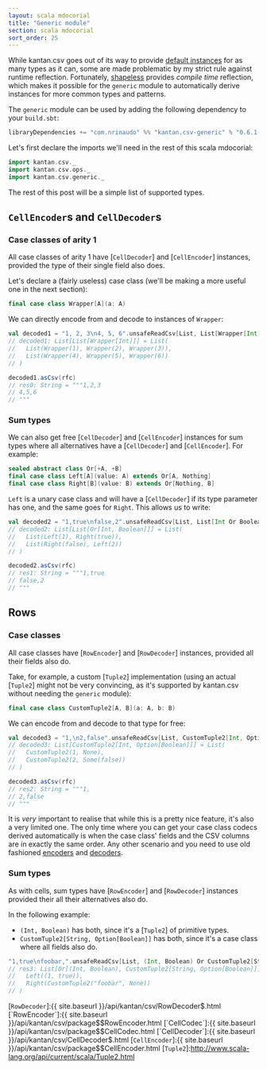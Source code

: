 ```yaml
---
layout: scala mdocorial
title: "Generic module"
section: scala mdocorial
sort_order: 25
---
```


While kantan.csv goes out of its way to provide [default instances](default_instances.html) for as many types as it can,
some are made problematic by my strict rule against runtime reflection. Fortunately, [shapeless](http://shapeless.io)
provides _compile time_ reflection, which makes it possible for the `generic` module to automatically derive instances
for more common types and patterns.

The `generic` module can be used by adding the following dependency to your `build.sbt`:

```scala
libraryDependencies += "com.nrinaudo" %% "kantan.csv-generic" % "0.6.1-SNAPSHOT"
```

Let's first declare the imports we'll need in the rest of this scala mdocorial:

```scala
import kantan.csv._
import kantan.csv.ops._
import kantan.csv.generic._
```

The rest of this post will be a simple list of supported types.

## `CellEncoder`s and `CellDecoder`s

### Case classes of arity 1

All case classes of arity 1 have [`CellDecoder`] and [`CellEncoder`] instances, provided the type of their single field
also does.

Let's declare a (fairly useless) case class (we'll be making a more useful one in the next section):

```scala
final case class Wrapper[A](a: A)
```

We can directly encode from and decode to instances of `Wrapper`:

```scala
val decoded1 = "1, 2, 3\n4, 5, 6".unsafeReadCsv[List, List[Wrapper[Int]]](rfc)
// decoded1: List[List[Wrapper[Int]]] = List(
//   List(Wrapper(1), Wrapper(2), Wrapper(3)),
//   List(Wrapper(4), Wrapper(5), Wrapper(6))
// )

decoded1.asCsv(rfc)
// res0: String = """1,2,3
// 4,5,6
// """
```

### Sum types

We can also get free [`CellDecoder`] and [`CellEncoder`] instances for sum types where all alternatives have a
[`CellDecoder`] and [`CellEncoder`]. For example:

```scala
sealed abstract class Or[+A, +B]
final case class Left[A](value: A) extends Or[A, Nothing]
final case class Right[B](value: B) extends Or[Nothing, B]
```

`Left` is a unary case class and will have a [`CellDecoder`] if its type parameter has one, and the same goes for
`Right`. This allows us to write:

```scala
val decoded2 = "1,true\nfalse,2".unsafeReadCsv[List, List[Int Or Boolean]](rfc)
// decoded2: List[List[Or[Int, Boolean]]] = List(
//   List(Left(1), Right(true)),
//   List(Right(false), Left(2))
// )

decoded2.asCsv(rfc)
// res1: String = """1,true
// false,2
// """
```

## Rows

### Case classes

All case classes have [`RowEncoder`] and [`RowDecoder`] instances, provided all their fields also do.

Take, for example, a custom [`Tuple2`] implementation (using an actual [`Tuple2`] might not be very convincing, as
it's supported by kantan.csv without needing the `generic` module):

```scala
final case class CustomTuple2[A, B](a: A, b: B)
```

We can encode from and decode to that type for free:

```scala
val decoded3 = "1,\n2,false".unsafeReadCsv[List, CustomTuple2[Int, Option[Boolean]]](rfc)
// decoded3: List[CustomTuple2[Int, Option[Boolean]]] = List(
//   CustomTuple2(1, None),
//   CustomTuple2(2, Some(false))
// )

decoded3.asCsv(rfc)
// res2: String = """1,
// 2,false
// """
```

It is *very* important to realise that while this is a pretty nice feature, it's also a very limited one. The only
time where you can get your case class codecs derived automatically is when the case class' fields and the CSV columns
are in exactly the same order. Any other scenario and you need to use old fashioned
[encoders](arbitrary_types_as_rows.html) and [decoders](rows_as_arbitrary_types.html).

### Sum types

As with cells, sum types have [`RowEncoder`] and [`RowDecoder`] instances provided their all their alternatives also do.

In the following example:

* `(Int, Boolean)` has both, since it's a [`Tuple2`] of primitive types.
* `CustomTuple2[String, Option[Boolean]]` has both, since it's a case class where all fields also do.

```scala
"1,true\nfoobar,".unsafeReadCsv[List, (Int, Boolean) Or CustomTuple2[String, Option[Boolean]]](rfc)
// res3: List[Or[(Int, Boolean), CustomTuple2[String, Option[Boolean]]]] = List(
//   Left((1, true)),
//   Right(CustomTuple2("foobar", None))
// )
```

[`RowDecoder`]:{{ site.baseurl }}/api/kantan/csv/RowDecoder$.html
[`RowEncoder`]:{{ site.baseurl }}/api/kantan/csv/package$$RowEncoder.html
[`CellCodec`]:{{ site.baseurl }}/api/kantan/csv/package$$CellCodec.html
[`CellDecoder`]:{{ site.baseurl }}/api/kantan/csv/CellDecoder$.html
[`CellEncoder`]:{{ site.baseurl }}/api/kantan/csv/package$$CellEncoder.html
[`Tuple2`]:http://www.scala-lang.org/api/current/scala/Tuple2.html
